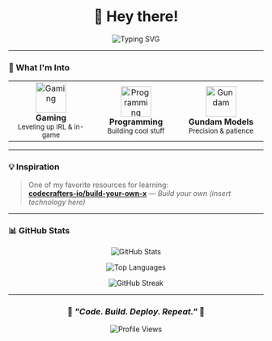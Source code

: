 <div align="center">
  
# 👋 Hey there!

<img src="https://readme-typing-svg.herokuapp.com?font=Fira+Code&size=22&pause=1000&color=2E9EF7&center=true&vCenter=true&width=435&lines=Fullstack+Engineer;Code+%7C+Build+%7C+Deploy;Always+Learning+%F0%9F%9A%80" alt="Typing SVG" />

</div>

---

### 🎯 What I'm Into

<table align="center">
<tr>
<td align="center" width="33%">
<img src="https://raw.githubusercontent.com/Tarikul-Islam-Anik/Animated-Fluent-Emojis/master/Emojis/Activities/Video%20Game.png" alt="Gaming" width="60" height="60" />
<br><b>Gaming</b>
<br><sub>Leveling up IRL & in-game</sub>
</td>
<td align="center" width="33%">
<img src="https://raw.githubusercontent.com/Tarikul-Islam-Anik/Animated-Fluent-Emojis/master/Emojis/Objects/Laptop.png" alt="Programming" width="60" height="60" />
<br><b>Programming</b>
<br><sub>Building cool stuff</sub>
</td>
<td align="center" width="33%">
<img src="https://raw.githubusercontent.com/Tarikul-Islam-Anik/Animated-Fluent-Emojis/master/Emojis/Objects/Hammer%20and%20Wrench.png" alt="Gundam" width="60" height="60" />
<br><b>Gundam Models</b>
<br><sub>Precision & patience</sub>
</td>
</tr>
</table>

---

### 💡 Inspiration

> One of my favorite resources for learning:  
> **[codecrafters-io/build-your-own-x](https://github.com/codecrafters-io/build-your-own-x)** — *Build your own (insert technology here)*

---

### 📊 GitHub Stats

<div align="center">
  
![GitHub Stats](https://github-readme-stats.vercel.app/api?username=emy3&show_icons=true&theme=tokyonight&hide_border=true&count_private=true)

![Top Languages](https://github-readme-stats.vercel.app/api/top-langs/?username=emy3&layout=compact&theme=tokyonight&hide_border=true)

![GitHub Streak](https://github-readme-streak-stats.herokuapp.com/?user=emy3&theme=tokyonight&hide_border=true)

</div>

---

<div align="center">
  
### 🌟 *"Code. Build. Deploy. Repeat."* 🌟

![Profile Views](https://komarev.com/ghpvc/?username=emy3&color=blue&style=flat-square)

</div>

